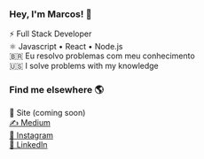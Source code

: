 <h3>Hey, I'm Marcos! 👋</h3>
⚡ Full Stack Developer <br/>
⚛ Javascript • React • Node.js <br/>
🇧🇷 Eu resolvo problemas com meu conhecimento <br/>
🇺🇸 I solve problems with my knowledge <br/>

<h3>Find me elsewhere 🌎 </h3>
🚀 Site (coming soon)<br/>
<a href="https://medium.com/@marcosdev" target="_blank">✍️ Medium <a/><br/>
<a href="https://www.instagram.com/imarcos.andre/" target="_blank">📸 Instagram </a><br/>
<a href="https://www.linkedin.com/in/iamdevmarcos/" target="_blank">💼 LinkedIn</a>
